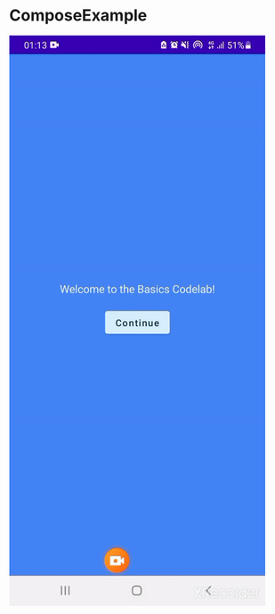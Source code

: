 # ComposeExample

![](https://github.com/AnvarbekKuvandikov/ComposeExample/blob/master/compose-example.gif)
